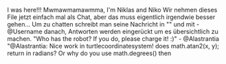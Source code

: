 I was here!!! Mwmawmamawmma, I'm Niklas and Niko
Wir nehmen dieses File jetzt einfach mal als Chat, aber das muss eigentlich irgendwie besser gehen...
Um zu chatten schreibt man seine Nachricht in "" und mit - @Username danach, Antworten werden eingerückt um es übersichtlich zu machen.
"Who has the robot? If you do, please charge it! :)" - @Alastrantia
"@Alastrantia: Nice work in turtlecoordinatesystem! does math.atan2(x, y); return in radians? Or why do you use math.degrees() then
